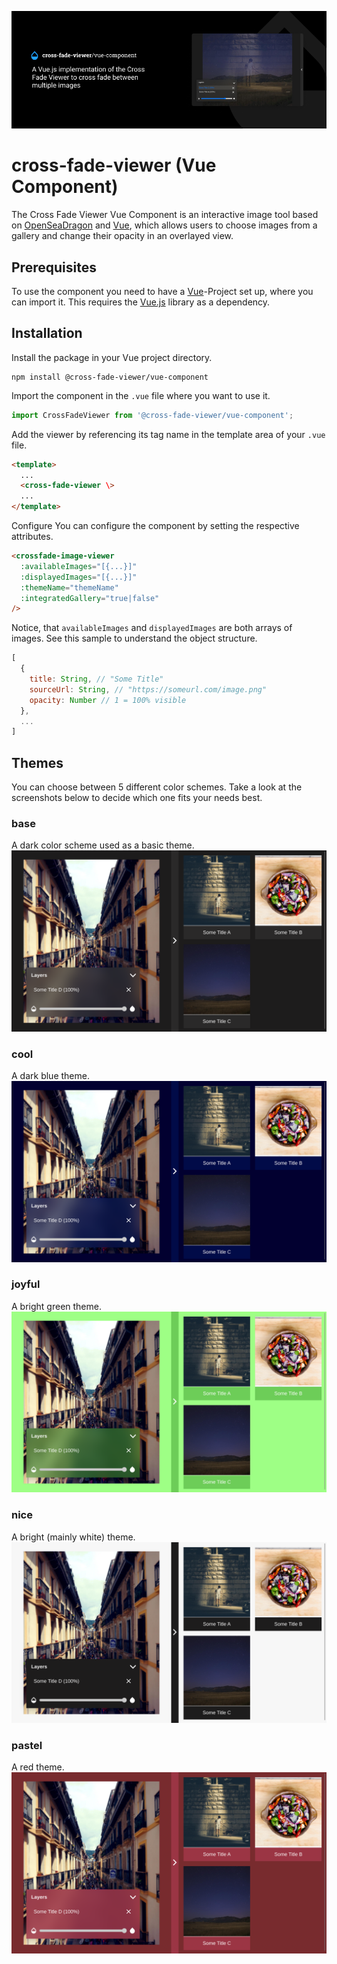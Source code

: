![cross-fade-image-viewer-header](images/header.png)

# cross-fade-viewer (Vue Component)

The Cross Fade Viewer Vue Component is an interactive image tool based on [OpenSeaDragon](https://openseadragon.github.io/) and [Vue](https://vuejs.org/), which allows users to choose images from a gallery and change their opacity in an overlayed view.

## Prerequisites

To use the component you need to have a [Vue](https://vuejs.org/)-Project set up, where you can import it. This requires the [Vue.js](https://awesomejs.dev/for/vue/pkg/245043713989935618/) library as a dependency.

## Installation

Install the package in your Vue project directory.

```
npm install @cross-fade-viewer/vue-component
```

Import the component in the ``.vue`` file where you want to use it.

```js
import CrossFadeViewer from '@cross-fade-viewer/vue-component';
```

Add the viewer by referencing its tag name in the template area of your ``.vue`` file.
```html
<template>
  ...
  <cross-fade-viewer \>
  ...
</template>
```

Configure
You can configure the component by setting the respective attributes.
```html
<crossfade-image-viewer 
  :availableImages="[{...}]"
  :displayedImages="[{...}]"
  :themeName="themeName"
  :integratedGallery="true|false"
/>
```

Notice, that ``availableImages`` and ``displayedImages`` are both arrays of images. See this sample to understand the object structure.
```js
[
  {
    title: String, // "Some Title"
    sourceUrl: String, // "https://someurl.com/image.png"
    opacity: Number // 1 = 100% visible
  },
  ...
]
```

## Themes

You can choose between 5 different color schemes. Take a look at the screenshots below to decide which one fits your needs best. 

### base
A dark color scheme used as a basic theme.
![](images/theme-base.png)

### cool
A dark blue theme.
![](images/theme-cool.png)

### joyful
A bright green theme.
![](images/theme-joyful.png)

### nice
A bright (mainly white) theme.
![](images/theme-nice.png)
### pastel
A red theme.
![](images/theme-pastel.png)





